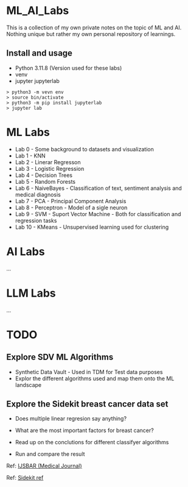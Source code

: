 # ML_AI_Labs
This is a collection of my own private notes on the topic of ML and AI. Nothing unique but rather my own personal repository of learnings.

## Install and usage

-	Python 3.11.8 (Version used for these labs)
-	venv
-	jupyter jupyterlab

```
> python3 -m vevn env
> source bin/activate
> python3 -m pip install jupyterlab
> jupyter lab
```

# ML Labs
- Lab 0 - Some background to datasets and visualization
- Lab 1 - KNN
- Lab 2 - Linerar Regresson
- Lab 3 - Logistic Regression
- Lab 4 - Decision Trees
- Lab 5 - Random Forests
- Lab 6 - NaiveBayes - Classification of text, sentiment analysis and medical diagnosis
- Lab 7 - PCA - Principal Component Analysis
- Lab 8 - Perceptron - Model of a sigle neuron
- Lab 9 - SVM - Suport Vector Machine - Both for classification and regression tasks
- Lab 10 - KMeans - Unsupervised learning used for clustering


# AI Labs
...

# LLM Labs
...

# TODO

## Explore SDV ML Algorithms
- Synthetic Data Vault - Used in TDM for Test data purposes
- Explor the different algorithms used and map them onto the ML landscape

## Explore the Sidekit breast cancer data set 
- Does multiple linear regresion say anything?
- What are the most important factors for breast cancer?

- Read up on the conclutions for different classifyer algorithms
- Run and compare the result

Ref: [IJSBAR (Medical Journal)](https://core.ac.uk/download/pdf/387567227.pdf)

Ref: [Sidekit ref](https://scikit-learn.org/stable/datasets/toy_dataset.html#breast-cancer-dataset)